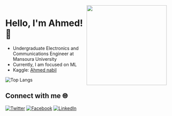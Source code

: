 <img align='right' src="https://th.bing.com/th/id/R.875754ae38641f3314e3a8d6d5c42302?rik=xZPw3ID51YNJ2w&pid=ImgRaw&r=0" width="250">

# Hello, I'm Ahmed! 👋

- Undergraduate Electronics and Communications Engineer at Mansoura University
- Currently, I am focused on ML
- Kaggle: [Ahmed nabil](https://www.kaggle.com/ahmedsale)

![Top Langs](https://github-readme-stats.vercel.app/api/top-langs/?username=A-A7med-i&layout=compact)

## Connect with me 🌐

[![Twitter](https://img.shields.io/twitter/follow/ahmedna00647235?style=social)](https://twitter.com/ahmedna00647235)
[![Facebook](https://img.shields.io/badge/Facebook-ahmed.salm.167189-blue)](https://fb.com/ahmed.salm.167189)
[![LinkedIn](https://img.shields.io/badge/LinkedIn-Ahmed%20Nabil-blue)](https://www.linkedin.com/in/ahmed-nabil-4b0180263)


